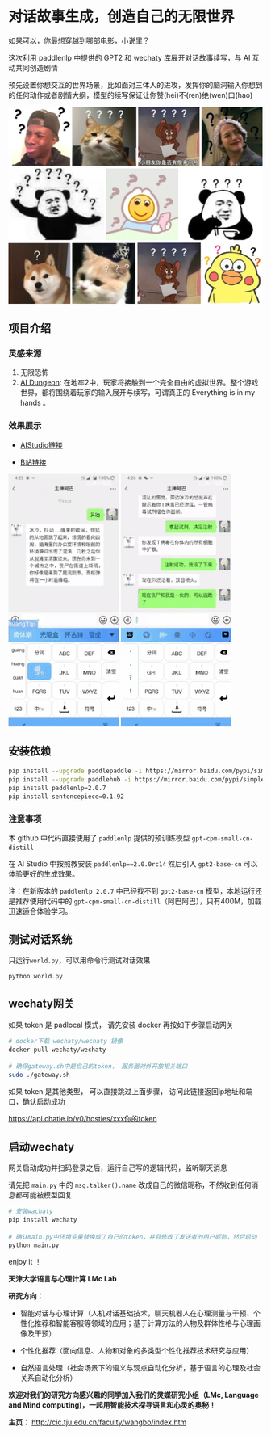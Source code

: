 # 对话故事生成，创造自己的无限世界

如果可以，你最想穿越到哪部电影，小说里？

这次利用 paddlenlp 中提供的 GPT2 和 wechaty 库展开对话故事续写，与 AI 互动共同创造剧情

预先设置你想交互的世界场景，比如面对三体人的进攻，发挥你的脑洞输入你想到的任何动作或者剧情大纲，模型的续写保证让你赞(hei)不(ren)绝(wen)口(hao)

![问号](./imgs/imgs_q.png)

## 项目介绍
### 灵感来源

1. 无限恐怖
2. [AI Dungeon](https://play.aidungeon.io/main/home): 在地牢2中，玩家将接触到一个完全自由的虚拟世界。整个游戏世界，都将围绕着玩家的输入展开与续写，可谓真正的 Everything is in my hands 。
### 效果展示

* [AIStudio链接](https://aistudio.baidu.com/aistudio/projectdetail/2235967)

* [B站链接](https://www.bilibili.com/video/BV1Kg411E7PH)

![动图1](./imgs/img_1.gif) ![动图2](./imgs/img_2.gif)

## 安装依赖

```sh
pip install --upgrade paddlepaddle -i https://mirror.baidu.com/pypi/simple
pip install --upgrade paddlehub -i https://mirror.baidu.com/pypi/simple
pip install paddlenlp=2.0.7
pip install sentencepiece=0.1.92
```

### 注意事项
本 github 中代码直接使用了 `paddlenlp` 提供的预训练模型 `gpt-cpm-small-cn-distill `

在 AI Studio 中按照教安装 `paddlenlp==2.0.0rc14` 然后引入  `gpt2-base-cn` 可以体验更好的生成效果。

注：在新版本的 `paddlenlp 2.0.7` 中已经找不到 `gpt2-base-cn` 模型，本地运行还是推荐使用代码中的 `gpt-cpm-small-cn-distill`（阿巴阿巴），只有400M，加载迅速适合体验学习。

## 测试对话系统

只运行`world.py`，可以用命令行测试对话效果


```sh
python world.py
```

## wechaty网关

如果 token 是 padlocal 模式， 请先安装 docker 再按如下步骤启动网关

```sh
# docker下载 wechaty/wechaty 镜像
docker pull wechaty/wechaty

# 确保gateway.sh中是自己的token， 服务器对外开放相关端口
sudo ./gateway.sh
```
如果 token 是其他类型， 可以直接跳过上面步骤， 访问此链接返回ip地址和端口，确认启动成功

https://api.chatie.io/v0/hosties/xxx你的token

## 启动wechaty

网关启动成功并扫码登录之后，运行自己写的逻辑代码，监听聊天消息

请先把 `main.py` 中的 `msg.talker().name` 改成自己的微信昵称，不然收到任何消息都可能被模型回复

```sh
# 安装wachaty
pip install wechaty

# 确认main.py中环境变量替换成了自己的token，并且修改了发送者的用户昵称，然后启动
python main.py
```

enjoy it ！

**天津大学语言与心理计算 LMc Lab**

**研究方向：**

+ 智能对话与心理计算（人机对话基础技术，聊天机器人在心理测量与干预、个性化推荐和智能客服等领域的应用；基于计算方法的人物及群体性格与心理画像及干预）

+ 个性化推荐（面向信息、人物和对象的多类型个性化推荐技术研究与应用）

+ 自然语言处理（社会场景下的语义与观点自动化分析，基于语言的心理及社会关系自动化分析）

**欢迎对我们的研究方向感兴趣的同学加入我们的灵媒研究小组（LMc, Language and Mind computing)，一起用智能技术探寻语言和心灵的奥秘！**

**主页：** http://cic.tju.edu.cn/faculty/wangbo/index.htm


